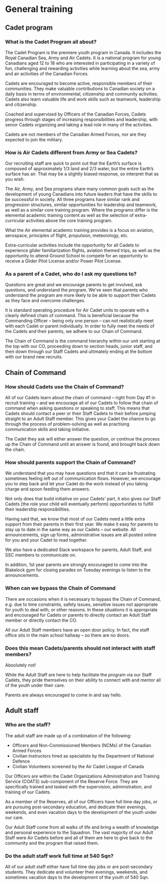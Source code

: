 # General training

## Cadet program

### What is the Cadet Program all about?

The Cadet Program is the premiere youth program in Canada. It includes the Royal Canadian Sea, Army and Air Cadets. It is a national program for young Canadians aged 12 to 18 who are interested in participating in a variety of fun, challenging and rewarding activities while learning about the sea, army and air activities of the Canadian Forces.

Cadets are encouraged to become active, responsible members of their communities. They make valuable contributions to Canadian society on a daily basis in terms of environmental, citizenship and community activities. Cadets also learn valuable life and work skills such as teamwork, leadership and citizenship.

Coached and supervised by Officers of the Canadian Forces, Cadets progress through stages of increasing responsibilities and leadership, with senior Cadets organizing and taking a lead role in many of the activities.

Cadets are not members of the Canadian Armed Forces, nor are they expected to join the military.

### **How is Air Cadets different from Army or Sea Cadets?**

Our recruiting staff are quick to point out that the Earth’s surface is composed of approximately 1/3 land and 2/3 water, but the entire Earth’s surface has air. That may be a slightly biased response, so interpret that as you wish.

The Air, Army, and Sea programs share many common goals such as the development of young Canadians into future leaders that have the skills to be successful in society. All three programs have similar rank and progression structures, similar opportunities for leadership and teamwork, as well as a similar core training program. Where the programs differ is the elemental academic training content as well as the selection of extra-curricular activities above the core training program.

What the Air elemental academic training provides is a focus on aviation, aerospace, principles of flight, propulsion, meteorology, etc.

Extra-curricular activities include the opportunity for all Cadets to experience glider familiarization flights, aviation themed trips, as well as the opportunity to attend Ground School to compete for an opportunity to receive a Glider Pilot License and/or Power Pilot License.

### As a parent of a Cadet, who do I ask my questions to?

Questions are great and we encourage parents to get involved, ask questions, and understand the program. We’ve seen that parents who understand the program are more likely to be able to support their Cadets as they face and overcome challenges.

It is standard operating procedure for Air Cadet units to operate with a clearly defined chain of command. This is beneficial because the Commanding Officer – being only one person – can not realistically meet with each Cadet or parent individually. In order to fully meet the needs of the Cadets and their parents, we adhere to our Chain of Command.

The Chain of Command is the command hierarchy within our unit starting at the top with our CO, proceeding down to section heads, junior staff, and then down through our Staff Cadets and ultimately ending at the bottom with our brand new recruits.

## Chain of Command

### **How should Cadets use the Chain of Command?**

All of our Cadets learn about the chain of command – right from Day \#1 in recruit training – and we encourage all of our Cadets to follow that chain of command when asking questions or speaking to staff. This means that Cadets should contact a peer or their Staff Cadets to their before jumping straight to an Adult Staff member. This gives your Cadet the chance to go through the process of problem-solving as well as practising communication skills and taking initiative.

The Cadet they ask will either answer the question, or continue the process up the Chain of Command until an answer is found, and brought back down the chain.

### **How should parents support the Chain of Command?**

We understand that you may have questions and that it can be frustrating sometimes feeling left out of communication flows. However, we encourage you to step back and let your Cadet do the work instead of you taking charge and spoon feeding them answers.

Not only does that build initiative on your Cadets’ part, it also gives our Staff Cadets \(the role your child will eventually perform\) opportunities to fulfill their leadership responsibilities.

Having said that, we know that most of our Cadets need a little extra support from their parents in their first year. We make it easy for parents to stay up to date in the same way as our Cadets – our website. All announcements, sign up forms, administrative issues are all posted online for you and your Cadet to read together.

We also have a dedicated Slack workspace for parents, Adult Staff, and SSC members to communicate on.

In addition, 1st year parents are strongly encouraged to come into the Blakelock gym for closing parades on Tuesday evenings to listen to the announcements.

### **When can we bypass the Chain of Command**

There are occasions when it is necessary to bypass the Chain of Command, e.g. due to time constraints, safety issues, sensitive issues not appropriate for youth to deal with, or other reasons. In these situations it is appropriate and encouraged for Cadets or parents to directly contact an Adult Staff member or directly contact the CO.

All our Adult Staff members have an open door policy. In fact, the staff office sits in the main school hallway – so there are no doors.

### **Does this mean Cadets/parents should not interact with staff members?**

Absolutely not!

While the Adult Staff are here to help facilitate the program via our Staff Cadets, they pride themselves on their ability to connect with and mentor all of the youth under their care.

Parents are always encouraged to come in and say hello.

## Adult staff

### **Who are the staff?**

The adult staff are made up of a combination of the following:

* Officers and Non-Commissioned Members \(NCMs\) of the Canadian Armed Forces
* Civilian Instructors hired as specialists by the Department of National Defence
* Civilian Volunteers screened by the Air Cadet League of Canada

‌Our Officers are within the Cadet Organizations Administration and Training Service \(COATS\) sub-component of the Reserve Force. They are specifically trained and tasked with the supervision, administration, and training of our Cadets.

As a member of the Reserves, all of our Officers have full time day jobs, or are pursuing post-secondary education, and dedicate their evenings, weekends, and even vacation days to the development of the youth under our care.

Our Adult Staff come from all walks of life and bring a wealth of knowledge and personal experience to the Squadron. The vast majority of our Adult Staff were Air Cadets before and all of them are here to give back to the community and the program that raised them.

### **Do the adult staff work full time at 540 Sqn?**

All of our adult staff either have full time day jobs or are post-secondary students. They dedicate and volunteer their evenings, weekends, and sometimes vacation days to the development of the youth of 540 Sqn.

